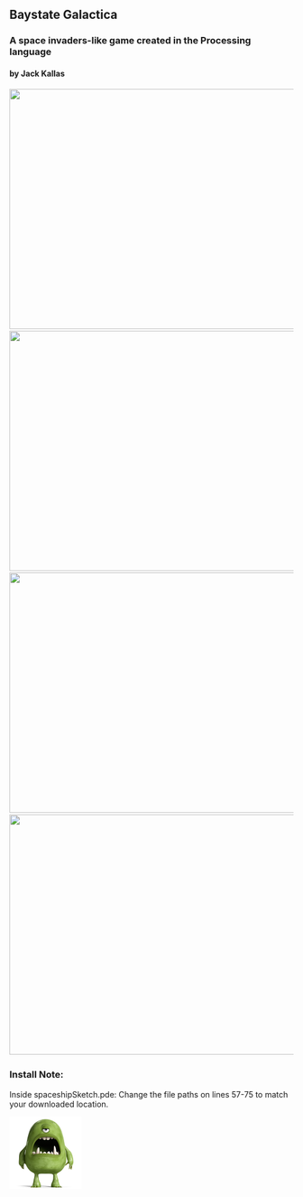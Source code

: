 ## Baystate Galactica
### A space invaders-like game created in the Processing language
#### by Jack Kallas

<img src="https://user-images.githubusercontent.com/39398421/46102753-1455e580-c19d-11e8-83bb-0e9474e801f0.png" width="550" height="425" >
<img src="https://user-images.githubusercontent.com/39398421/46102766-1c158a00-c19d-11e8-8aee-ffea2574eeec.png" width="550" height="425" >
<img src="https://user-images.githubusercontent.com/39398421/46102774-1fa91100-c19d-11e8-8e36-9b1c3c8f2ed8.png" width="550" height="425" >
<img src="https://user-images.githubusercontent.com/39398421/46102779-233c9800-c19d-11e8-98f4-5dda83b473e0.png" width="550" height="425" >

### Install Note:
Inside spaceshipSketch.pde: Change the file paths on lines 57-75 to match your downloaded location.

![alt text](/spaceMonster.png)
